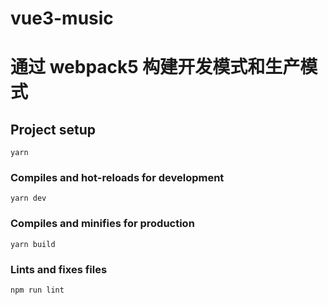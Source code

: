 # vue3-music

# 通过 webpack5 构建开发模式和生产模式

## Project setup

```
yarn
```

### Compiles and hot-reloads for development

```
yarn dev
```

### Compiles and minifies for production

```
yarn build
```

### Lints and fixes files

```
npm run lint
```
